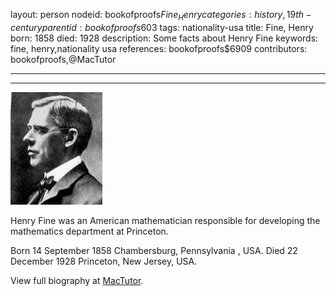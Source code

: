 layout: person
nodeid: bookofproofs$Fine_Henry
categories: history,19th-century
parentid: bookofproofs$603
tags: nationality-usa
title: Fine, Henry
born: 1858
died: 1928
description: Some facts about Henry Fine
keywords: fine, henry,nationality usa
references: bookofproofs$6909
contributors: bookofproofs,@MacTutor

---


---

![Fine_Henry.jpg](https://github.com/bookofproofs/bookofproofs.github.io/blob/main/_sources/_assets/images/portraits/Fine_Henry.jpg?raw=true)

Henry  Fine  was an American  mathematician responsible for developing the mathematics department at Princeton.

Born 14 September 1858 Chambersburg, Pennsylvania , USA. Died 22 December 1928 Princeton, New Jersey, USA.


View full biography at [MacTutor](https://mathshistory.st-andrews.ac.uk/Biographies/Fine_Henry/).